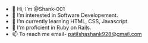 - 👋 Hi, I’m @Shank-001
- 👀 I’m interested in Software Developement.
- 🌱 I’m currently learning HTML, CSS, Javascript.
- 🎯 I'm proficient in Ruby on Rails. 
- 📫 To reach me email- patilshashank928@gmail.com

<!---
Shank-001/Shank-001 is a ✨ special ✨ repository because its `README.md` (this file) appears on your GitHub profile.
You can click the Preview link to take a look at your changes.
--->
